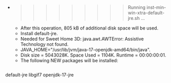 * >>>>>>>>> Running inst-min-win-xtra-default-jre.sh ...
  * After this operation, 805 kB of additional disk space will be used.
  * Install default-jre.
  * Needed for Sweet Home 3D: java.awt.AWTError: Assistive Technology not found.
  * JAVA_HOME="/usr/lib/jvm/java-17-openjdk-amd64/bin/java".
  * Disk size = 5043028K. Space Used = 1104K. Runtime = 00:00:00:01.
  * The following NEW packages will be installed:
  ```bash
default-jre libgif7 openjdk-17-jre
  ```
